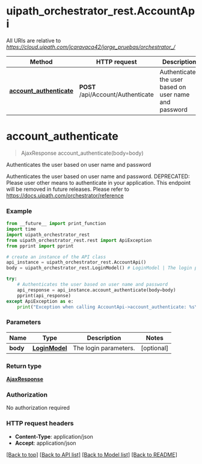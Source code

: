 # uipath_orchestrator_rest.AccountApi

All URIs are relative to *https://cloud.uipath.com/jcaravaca42/jorge_pruebas/orchestrator_/*

Method | HTTP request | Description
------------- | ------------- | -------------
[**account_authenticate**](AccountApi.md#account_authenticate) | **POST** /api/Account/Authenticate | Authenticates the user based on user name and password


# **account_authenticate**
> AjaxResponse account_authenticate(body=body)

Authenticates the user based on user name and password

Authenticates the user based on user name and password. DEPRECATED:  Please user other means to authenticate in your application. This endpoint will be removed in future releases. Please refer to https://docs.uipath.com/orchestrator/reference

### Example
```python
from __future__ import print_function
import time
import uipath_orchestrator_rest
from uipath_orchestrator_rest.rest import ApiException
from pprint import pprint

# create an instance of the API class
api_instance = uipath_orchestrator_rest.AccountApi()
body = uipath_orchestrator_rest.LoginModel() # LoginModel | The login parameters. (optional)

try:
    # Authenticates the user based on user name and password
    api_response = api_instance.account_authenticate(body=body)
    pprint(api_response)
except ApiException as e:
    print("Exception when calling AccountApi->account_authenticate: %s\n" % e)
```

### Parameters

Name | Type | Description  | Notes
------------- | ------------- | ------------- | -------------
 **body** | [**LoginModel**](LoginModel.md)| The login parameters. | [optional] 

### Return type

[**AjaxResponse**](AjaxResponse.md)

### Authorization

No authorization required

### HTTP request headers

 - **Content-Type**: application/json
 - **Accept**: application/json

[[Back to top]](#) [[Back to API list]](../README.md#documentation-for-api-endpoints) [[Back to Model list]](../README.md#documentation-for-models) [[Back to README]](../README.md)

